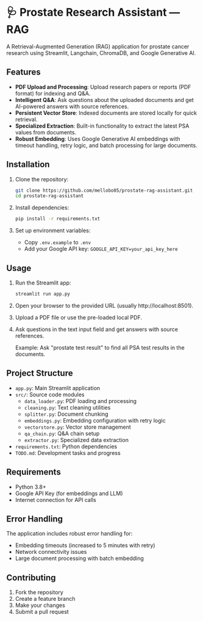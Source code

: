 # 🩺 Prostate Research Assistant — RAG

A Retrieval-Augmented Generation (RAG) application for prostate cancer research using Streamlit, Langchain, ChromaDB, and Google Generative AI.

## Features

- **PDF Upload and Processing**: Upload research papers or reports (PDF format) for indexing and Q&A.
- **Intelligent Q&A**: Ask questions about the uploaded documents and get AI-powered answers with source references.
- **Persistent Vector Store**: Indexed documents are stored locally for quick retrieval.
- **Specialized Extraction**: Built-in functionality to extract the latest PSA values from documents.
- **Robust Embedding**: Uses Google Generative AI embeddings with timeout handling, retry logic, and batch processing for large documents.

## Installation

1. Clone the repository:
   ```bash
   git clone https://github.com/mellobo05/prostate-rag-assistant.git
   cd prostate-rag-assistant
   ```

2. Install dependencies:
   ```bash
   pip install -r requirements.txt
   ```

3. Set up environment variables:
   - Copy `.env.example` to `.env`
   - Add your Google API key: `GOOGLE_API_KEY=your_api_key_here`

## Usage

1. Run the Streamlit app:
   ```bash
   streamlit run app.py
   ```

2. Open your browser to the provided URL (usually http://localhost:8501).

3. Upload a PDF file or use the pre-loaded local PDF.

4. Ask questions in the text input field and get answers with source references.

   Example: Ask "prostate test result" to find all PSA test results in the documents.

## Project Structure

- `app.py`: Main Streamlit application
- `src/`: Source code modules
  - `data_loader.py`: PDF loading and processing
  - `cleaning.py`: Text cleaning utilities
  - `splitter.py`: Document chunking
  - `embeddings.py`: Embedding configuration with retry logic
  - `vectorstore.py`: Vector store management
  - `qa_chain.py`: Q&A chain setup
  - `extractor.py`: Specialized data extraction
- `requirements.txt`: Python dependencies
- `TODO.md`: Development tasks and progress

## Requirements

- Python 3.8+
- Google API Key (for embeddings and LLM)
- Internet connection for API calls

## Error Handling

The application includes robust error handling for:
- Embedding timeouts (increased to 5 minutes with retry)
- Network connectivity issues
- Large document processing with batch embedding

## Contributing

1. Fork the repository
2. Create a feature branch
3. Make your changes
4. Submit a pull request


